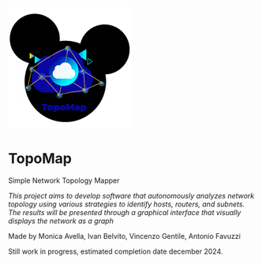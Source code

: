 ![topomap.png](img/topomap.png) 
# TopoMap

Simple Network Topology Mapper

*This project aims to develop software that autonomously analyzes network topology using various strategies to identify hosts, routers, and subnets. The results will be presented through a graphical interface that visually displays the network as a graph*

Made by Monica Avella, Ivan Belvito, Vincenzo Gentile, Antonio Favuzzi

Still work in progress, estimated completion date december 2024.
